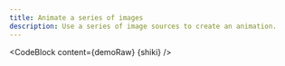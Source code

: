 ```yaml
---
title: Animate a series of images
description: Use a series of image sources to create an animation.
---
```


<script lang="ts">
  import Demo from "./AnimateImages.svelte";
  import demoRaw from "./AnimateImages.svelte?raw";
  import CodeBlock from "../../CodeBlock.svelte";
    let { shiki } = $props();
</script>

<Demo />

<CodeBlock content={demoRaw} {shiki} />
